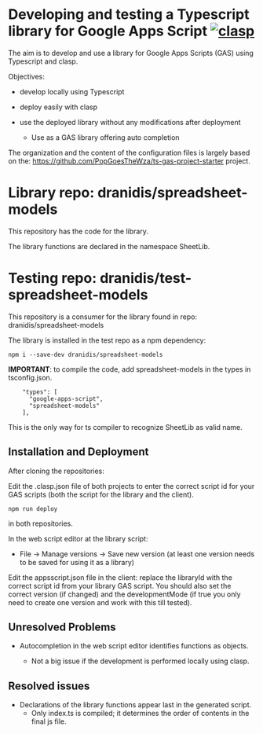 # Developing and testing a Typescript library for Google Apps Script [![clasp](https://img.shields.io/badge/built%20with-clasp-4285f4.svg)](https://github.com/google/clasp)

The aim is to develop and use a library for Google Apps Scripts (GAS) using Typescript and clasp.

Objectives:

* develop locally using Typescript
* deploy easily with clasp
* use the deployed library without any modifications after deployment
  
  * Use as a GAS library offering auto completion 

The organization and the content of the configuration files is largely based on the: https://github.com/PopGoesTheWza/ts-gas-project-starter project.

# Library repo: dranidis/spreadsheet-models

This repository has the code for the library.

The library functions are declared in the namespace SheetLib.


# Testing repo: dranidis/test-spreadsheet-models

This repository is a consumer for the library found in repo:
dranidis/spreadsheet-models

The library is installed in the test repo as a npm dependency:

```
npm i --save-dev dranidis/spreadsheet-models
```

**IMPORTANT**: to compile the code, add  spreadsheet-models in the types in tsconfig.json.

```
    "types": [
      "google-apps-script", 
      "spreadsheet-models"
    ],
```
This is the only way for ts compiler to recognize SheetLib as valid name.

## Installation and Deployment

After cloning the repositories:

Edit the .clasp.json file of both projects to enter the correct script id for your GAS scripts (both the script for the library and the client).

```
npm run deploy
```
in both repositories.

In the web script editor at the library script:

* File -> Manage versions -> Save new version (at least one version needs to be saved for using it as a library)

Edit the appsscript.json file in the client: replace the libraryId with the correct script id from your library GAS script. You should also set the correct version (if changed) and the developmentMode (if true you only need to create one version and work with this till tested).


## Unresolved Problems

* Autocompletion in the web script editor identifies functions as objects.

    * Not a big issue if the development is performed locally using clasp.

## Resolved issues

* Declarations of the library functions appear last in the generated script.
  * Only index.ts is compiled; it determines the order of contents in the final js file.